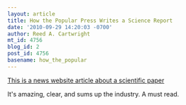 ```yaml
---
layout: article
title: How the Popular Press Writes a Science Report
date: '2010-09-29 14:20:03 -0700'
author: Reed A. Cartwright
mt_id: 4756
blog_id: 2
post_id: 4756
basename: how_the_popular
---
```

[This is a news website article about a scientific paper](http://www.guardian.co.uk/science/the-lay-scientist/2010/sep/24/1)

It's amazing, clear, and sums up the industry.  A must read.
